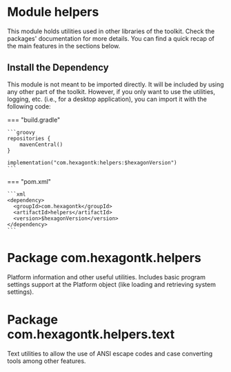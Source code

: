 
# Module helpers
This module holds utilities used in other libraries of the toolkit. Check the packages'
documentation for more details. You can find a quick recap of the main features in the sections
below.

## Install the Dependency
This module is not meant to be imported directly. It will be included by using any other part of the
toolkit. However, if you only want to use the utilities, logging, etc. (i.e., for a desktop
application), you can import it with the following code:

=== "build.gradle"

    ```groovy
    repositories {
        mavenCentral()
    }

    implementation("com.hexagontk:helpers:$hexagonVersion")
    ```

=== "pom.xml"

    ```xml
    <dependency>
      <groupId>com.hexagontk</groupId>
      <artifactId>helpers</artifactId>
      <version>$hexagonVersion</version>
    </dependency>
    ```

# Package com.hexagontk.helpers
Platform information and other useful utilities. Includes basic program settings support at the
Platform object (like loading and retrieving system settings).

# Package com.hexagontk.helpers.text
Text utilities to allow the use of ANSI escape codes and case converting tools among other features.
